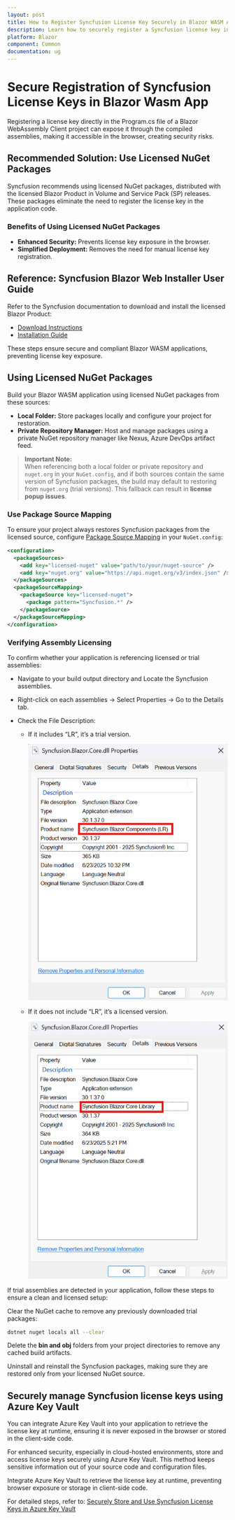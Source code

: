 ```yaml
---
layout: post
title: How to Register Syncfusion License Key Securely in Blazor WASM App?
description: Learn how to securely register a Syncfusion license key in your Blazor WebAssembly (WASM) application.
platform: Blazor
component: Common
documentation: ug
---
```


# Secure Registration of Syncfusion License Keys in Blazor Wasm App

Registering a license key directly in the Program.cs file of a Blazor WebAssembly Client project can expose it through the compiled assemblies, making it accessible in the browser, creating security risks.

## Recommended Solution: Use Licensed NuGet Packages

Syncfusion recommends using licensed NuGet packages, distributed with the licensed Blazor Product in Volume and Service Pack (SP) releases. These packages eliminate the need to register the license key in the application code.

### Benefits of Using Licensed NuGet Packages

- **Enhanced Security:** Prevents license key exposure in the browser.
- **Simplified Deployment:** Removes the need for manual license key registration.

## Reference: Syncfusion Blazor Web Installer User Guide

Refer to the Syncfusion documentation to download and install the licensed Blazor Product:

- [Download Instructions](https://blazor.syncfusion.com/documentation/installation/web-installer/how-to-download)
- [Installation Guide](https://blazor.syncfusion.com/documentation/installation/web-installer/how-to-install)

These steps ensure secure and compliant Blazor WASM applications, preventing license key exposure.

## Using Licensed NuGet Packages

Build your Blazor WASM application using licensed NuGet packages from these sources:

- **Local Folder:** Store packages locally and configure your project for restoration.
- **Private Repository Manager:** Host and manage packages using a private NuGet repository manager like Nexus, Azure DevOps artifact feed.


>**Important Note:**  
> When referencing both a local folder or private repository and `nuget.org` in your `NuGet.config`, and if both sources contain the same version of Syncfusion packages, the build may default to restoring from `nuget.org` (trial versions). This fallback can result in **license popup issues**.

### Use Package Source Mapping
To ensure your project always restores Syncfusion packages from the licensed source, configure [Package Source Mapping](https://learn.microsoft.com/en-us/nuget/consume-packages/package-source-mapping) in your `NuGet.config`:

```xml
<configuration>
  <packageSources>
    <add key="licensed-nuget" value="path/to/your/nuget-source" />
    <add key="nuget.org" value="https://api.nuget.org/v3/index.json" />
  </packageSources>
  <packageSourceMapping>
    <packageSource key="licensed-nuget">
      <package pattern="Syncfusion.*" />
    </packageSource>
  </packageSourceMapping>
</configuration>
```

### Verifying Assembly Licensing

To confirm whether your application is referencing licensed or trial assemblies:

* Navigate to your build output directory and Locate the Syncfusion assemblies.

* Right-click on each assemblies → Select Properties → Go to the Details tab.

* Check the File Description:

    * If it includes “LR”, it’s a trial version.

        ![trail dll preview](images/trial.png)

    * If it does not include “LR”, it’s a licensed version.

        ![licensed dll](images/licensed.png)


If trial assemblies are detected in your application, follow these steps to ensure a clean and licensed setup:

Clear the NuGet cache to remove any previously downloaded trial packages:
```bash
dotnet nuget locals all --clear
```


Delete the **bin and obj**  folders from your project directories to remove any cached build artifacts.

Uninstall and reinstall the Syncfusion packages, making sure they are restored only from your licensed NuGet source.

## Securely manage Syncfusion license keys using Azure Key Vault

You can integrate Azure Key Vault into your application to retrieve the license key at runtime, ensuring it is never exposed in the browser or stored in the client-side code.

For enhanced security, especially in cloud-hosted environments, store and access license keys securely using Azure Key Vault. This method keeps sensitive information out of your source code and configuration files.

Integrate Azure Key Vault to retrieve the license key at runtime, preventing browser exposure or storage in client-side code.

For detailed steps, refer to:
[Securely Store and Use Syncfusion License Keys in Azure Key Vault](https://help.syncfusion.com/common/essential-studio/licensing/licensing-faq/how-to-securely-store-and-use-syncfusion-license-keys-in-azure-key-vault)